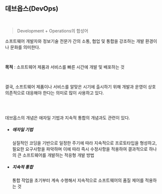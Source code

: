 ## 데브옵스(DevOps)

<br>

> Development + Operations의 합성어

소프트웨어 개발자와 정보기술 전문가 간의 소통, 협업 및 통합을 강조하는 개발 환경이나 문화를 의미한다.

<br>

**목적** : 소프트웨어 제품과 서비스를 빠른 시간에 개발 및 배포하는 것

<br>

결국, 소프트웨어 제품이나 서비스를 알맞은 시기에 출시하기 위해 개발과 운영이 상호 의존적으로 대응해야 한다는 의미로 많이 사용하고 있다.

<br>

<br>

데브옵스의 개념은 애자일 기법과 지속적 통합의 개념과도 관련이 있다.

- ##### 애자일 기법

  실질적인 코딩을 기반으로 일정한 주기에 따라 지속적으로 프로토타입을 형성하고, 필요한 요구사항을 파악하며 이에 따라 즉시 수정사항을 적용하여 결과적으로 하나의 큰 소프트웨어를 개발하는 적응형 개발 방법

- ##### 지속적 통합

  통합 작업을 초기부터 계속 수행해서 지속적으로 소프트웨어의 품질 제어를 적용하는 것

<br>
